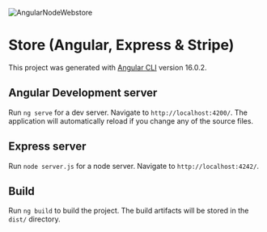
![AngularNodeWebstore](https://github.com/ArseneNgenzi/angular-node-webstore/assets/56913264/bc04b9b9-9478-4c79-844b-02607de89245)

# Store (Angular, Express & Stripe)

This project was generated with [Angular CLI](https://github.com/angular/angular-cli) version 16.0.2.

## Angular Development server

Run `ng serve` for a dev server. Navigate to `http://localhost:4200/`. The application will automatically reload if you change any of the source files.

## Express server

Run `node server.js` for a node server. Navigate to `http://localhost:4242/`.

## Build

Run `ng build` to build the project. The build artifacts will be stored in the `dist/` directory.

